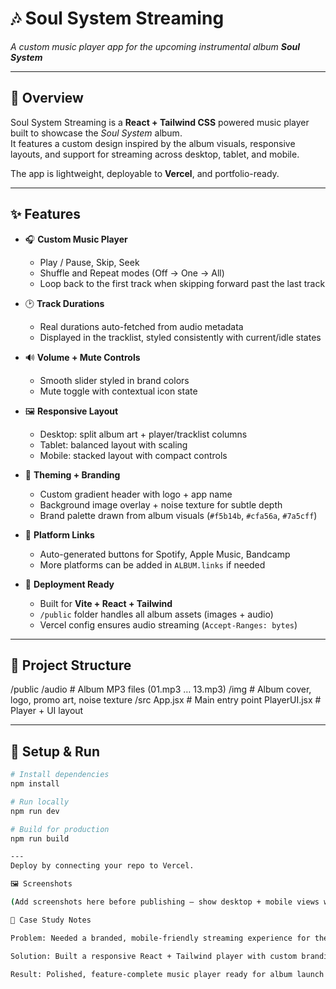 # 🎶 Soul System Streaming  
*A custom music player app for the upcoming instrumental album **Soul System***  

---

## 📖 Overview  
Soul System Streaming is a **React + Tailwind CSS** powered music player built to showcase the *Soul System* album.  
It features a custom design inspired by the album visuals, responsive layouts, and support for streaming across desktop, tablet, and mobile.  

The app is lightweight, deployable to **Vercel**, and portfolio-ready.  

---

## ✨ Features  
- 🎧 **Custom Music Player**  
  - Play / Pause, Skip, Seek  
  - Shuffle and Repeat modes (Off → One → All)  
  - Loop back to the first track when skipping forward past the last track  

- 🕑 **Track Durations**  
  - Real durations auto-fetched from audio metadata  
  - Displayed in the tracklist, styled consistently with current/idle states  

- 🔊 **Volume + Mute Controls**  
  - Smooth slider styled in brand colors  
  - Mute toggle with contextual icon state  

- 🖼 **Responsive Layout**  
  - Desktop: split album art + player/tracklist columns  
  - Tablet: balanced layout with scaling  
  - Mobile: stacked layout with compact controls  

- 🎨 **Theming + Branding**  
  - Custom gradient header with logo + app name  
  - Background image overlay + noise texture for subtle depth  
  - Brand palette drawn from album visuals (`#f5b14b`, `#cfa56a`, `#7a5cff`)  

- 🔗 **Platform Links**  
  - Auto-generated buttons for Spotify, Apple Music, Bandcamp  
  - More platforms can be added in `ALBUM.links` if needed  

- 🚀 **Deployment Ready**  
  - Built for **Vite + React + Tailwind**  
  - `/public` folder handles all album assets (images + audio)  
  - Vercel config ensures audio streaming (`Accept-Ranges: bytes`)  

---

## 📂 Project Structure
/public
/audio # Album MP3 files (01.mp3 … 13.mp3)
/img # Album cover, logo, promo art, noise texture
/src
App.jsx # Main entry point
PlayerUI.jsx # Player + UI layout

---

## 🚀 Setup & Run
```bash
# Install dependencies
npm install

# Run locally
npm run dev

# Build for production
npm run build

---
Deploy by connecting your repo to Vercel.

🖼 Screenshots

(Add screenshots here before publishing — show desktop + mobile views with header, player, and tracklist.)

📌 Case Study Notes

Problem: Needed a branded, mobile-friendly streaming experience for the Soul System album.

Solution: Built a responsive React + Tailwind player with custom branding and streaming features.

Result: Polished, feature-complete music player ready for album launch and portfolio showcase.
